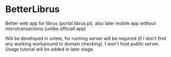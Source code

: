 # BetterLibrus
Better web app for librus (portal.librus.pl), also later mobile app without microtransactions (unlike officiall app)

Will be developed in svlete, for running server will be required (if I don't find any working workaround to domain checking). I won't host public server. Usage tutorial will be added in later stage.
